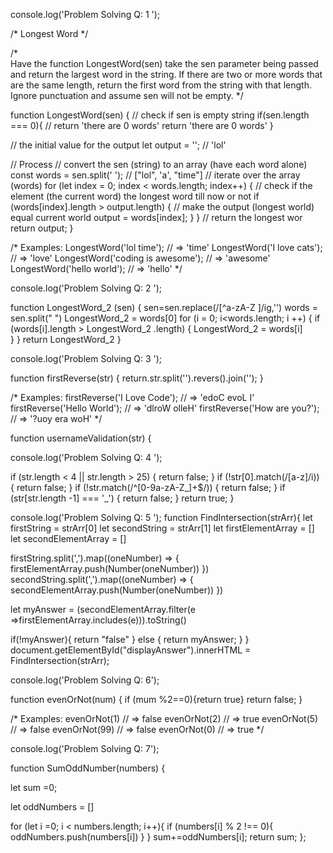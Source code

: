console.log('Problem Solving Q: 1 ');

/* Longest Word */

/*  
Have the function LongestWord(sen) take the sen parameter being passed and return the largest word in the string. If there are two or more words that are the same length, return the first word from the string with that length. Ignore punctuation and assume sen will not be empty.
*/

function LongestWord(sen) {
  // check if sen is empty string
  if(sen.length === 0){
    // return 'there are 0 words'
    return 'there are 0 words'
  }

  // the initial value for the output
  let output = ''; // 'lol'

  // Process
  // convert the sen (string) to an array (have each word alone)
  const words = sen.split(' '); // ["lol", 'a', "time"]
  // iterate over the array (words)
  for (let index = 0; index < words.length; index++) {
    // check if the element (the current word) the longest word till now or not
    if (words[index].length > output.length) {
      // make the output (longest world) equal current world
      output = words[index];
    }
  }
  // return the longest wor
  return output;
}

/* 
Examples:
LongestWord('lol time'); // => 'time'
LongestWord('I love cats'); // => 'love'
LongestWord('coding is awesome'); // => 'awesome'
LongestWord('hello world'); // => 'hello'
*/



console.log('Problem Solving Q: 2 ');

function LongestWord_2 (sen) { 
  sen=sen.replace(/[^a-zA-Z ]/ig,'')
  words = sen.split(" ")
  LongestWord_2 = words[0]
  for (i = 0; i<words.length; i ++) {
  	if (words[i].length > LongestWord_2 .length) {
  	  LongestWord_2 = words[i]	
  	}
  }
 return LongestWord_2
}

console.log('Problem Solving Q: 3 ');


function firstReverse(str) {
  return.str.split('').revers().join('');
}



/* 
Examples:
firstReverse('I Love Code'); // => 'edoC evoL I'
firstReverse('Hello World'); // => 'dlroW olleH'
firstReverse('How are you?'); // => '?uoy era woH'
*/

function usernameValidation(str) {


console.log('Problem Solving Q: 4 ');


if (str.length < 4 || str.length > 25) {
  return false;
}
if (!str[0].match(/[a-z]/i)) {
  return false;
}
if (!str.match(/^[0-9a-zA-Z_]+$/)) {
  return false;
}
if (str[str.length -1] === '_') {
  return false;
}
return true;
}



console.log('Problem Solving Q: 5 ');
function FindIntersection(strArr){
  let firstString = strArr[0]
  let secondString = strArr[1]
  let firstElementArray = []
  let secondElementArray = []
 
  firstString.split(',').map((oneNumber) => {
    firstElementArray.push(Number(oneNumber))
  })
  secondString.split(',').map((oneNumber) => {
    secondElementArray.push(Number(oneNumber))
  })

  
  let myAnswer = (secondElementArray.filter(e =>firstElementArray.includes(e))).toString()
  
  
  if(!myAnswer){
    return "false"
  } else  {
    return myAnswer; 
  }
}
document.getElementById("displayAnswer").innerHTML = FindIntersection(strArr);





console.log('Problem Solving Q: 6');



function evenOrNot(num) {
 if (mum %2==0){return true}
 return false;
}

/* 
Examples:
evenOrNot(1) // => false
evenOrNot(2) // => true
evenOrNot(5) // => false
evenOrNot(99) // => false
evenOrNot(0) // => true
*/

console.log('Problem Solving Q: 7');

function SumOddNumber(numbers) {

let sum =0;

  let oddNumbers = []

  for (let i =0; i < numbers.length; i++){
    if (numbers[i] % 2 !== 0){
      oddNumbers.push(numbers[i])
    }
  }
  sum+=oddNumbers[i];
  return sum;
};

